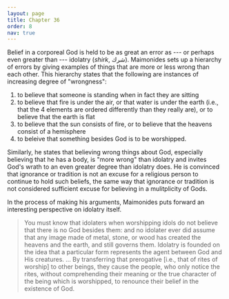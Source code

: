 ```yaml
---
layout: page
title: Chapter 36
order: 8
nav: true
---
```


Belief in a corporeal God is held to be as great an error as --- or perhaps even greater than --- idolatry (_shirk_, شرك). Maimonides sets up a hierarchy of errors by giving examples of things that are more or less wrong than each other. This hierarchy states that the following are instances of increasing degree of "wrongness":
1. to believe that someone is standing when in fact they are sitting
2. to believe that fire is under the air, or that water is under the earth (i.e., that the 4 elements are ordered differently than they really are), or to believe that the earth is flat
3. to believe that the sun consists of fire, or to believe that the heavens consist of a hemisphere
4. to beleive that something besides God is to be worshipped.

Similarly, he states that believing wrong things about God, especially believing that he has a body, is "more wrong" than idolatry and invites God's wrath to an even greater degree than idolatry does. He is convinced that ignorance or tradition is not an excuse for a religious person to continue to hold such beliefs, the same way that ignorance or tradition is not considered sufficient excuse for believing in a mulitplicity of Gods.

In the process of making his arguments, Maimonides puts forward an interesting perspective on idolatry itself. 
>You must know that idolaters when worshipping idols do not believe that there is no God besides them: and no idolater ever did assume that any image made of metal, stone, or wood has created the heavens and the earth, and still governs them. Idolatry is founded on the idea that a particular form represents the agent between God and His creatures. ... By transferring that prerogative [i.e., that of rites of worship] to other beings, they cause the people, who only notice the rites, without comprehending their meaning or the true character of the being which is worshipped, to renounce their belief in the existence of God.
